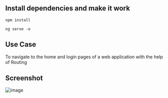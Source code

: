 ## Install dependencies and make it work

`npm install`

`ng serve -o`

## Use Case

To navigate to the home and login pages of a web application with the help of Routing


## Screenshot
![image](https://github.com/Walaa-Zahran/AngularRouting/blob/a270cd0461954ef7368f3f7e4c933c5091a50f9d/last%20(2).gif)
